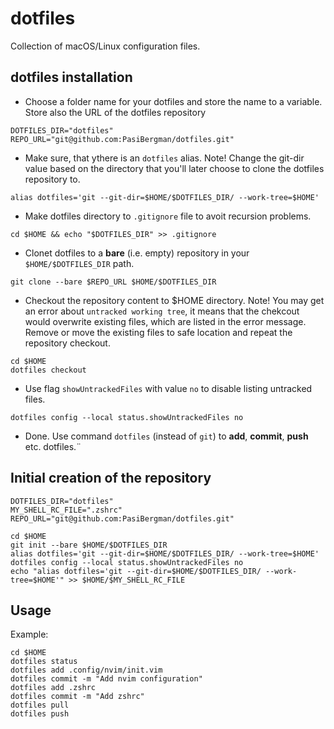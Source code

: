 # dotfiles

Collection of macOS/Linux configuration files.

## dotfiles installation

- Choose a folder name for your dotfiles and store the name to a variable. Store also the URL of the dotfiles repository

```shell
DOTFILES_DIR="dotfiles"
REPO_URL="git@github.com:PasiBergman/dotfiles.git"
```

- Make sure, that ythere is an `dotfiles` alias. Note! Change the git-dir value based on the directory that you'll later choose to clone the dotfiles repository to.

```shell
alias dotfiles='git --git-dir=$HOME/$DOTFILES_DIR/ --work-tree=$HOME'
```

- Make  dotfiles directory to `.gitignore` file to avoit recursion problems.

```shell
cd $HOME && echo "$DOTFILES_DIR" >> .gitignore
```

- Clonet dotfiles to a **bare** (i.e. empty) repository in your `$HOME/$DOTFILES_DIR` path.

```shell
git clone --bare $REPO_URL $HOME/$DOTFILES_DIR
```

- Checkout the repository content to $HOME directory. Note!  You may get an error about `untracked working tree`, it means that the chekcout would overwrite existing files, which are listed in the error message.  Remove or move the existing files to safe location and repeat the repository checkout.

```shell
cd $HOME
dotfiles checkout
```

- Use flag `showUntrackedFiles` with value `no` to disable listing untracked files. 

```shell
dotfiles config --local status.showUntrackedFiles no
```

- Done. Use command `dotfiles` (instead of `git`) to **add**, **commit**, **push** etc. dotfiles.¨


## Initial creation of the repository

```shell
DOTFILES_DIR="dotfiles"
MY_SHELL_RC_FILE=".zshrc"
REPO_URL="git@github.com:PasiBergman/dotfiles.git"

cd $HOME
git init --bare $HOME/$DOTFILES_DIR
alias dotfiles='git --git-dir=$HOME/$DOTFILES_DIR/ --work-tree=$HOME'
dotfiles config --local status.showUntrackedFiles no
echo "alias dotfiles='git --git-dir=$HOME/$DOTFILES_DIR/ --work-tree=$HOME'" >> $HOME/$MY_SHELL_RC_FILE
```

## Usage

Example:

```shell
cd $HOME
dotfiles status
dotfiles add .config/nvim/init.vim
dotfiles commit -m "Add nvim configuration"
dotfiles add .zshrc
dotfiles commit -m "Add zshrc"
dotfiles pull
dotfiles push
```
